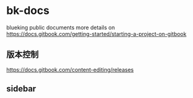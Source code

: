# bk-docs
blueking public documents
more details on https://docs.gitbook.com/getting-started/starting-a-project-on-gitbook

## 版本控制
https://docs.gitbook.com/content-editing/releases

## sidebar

